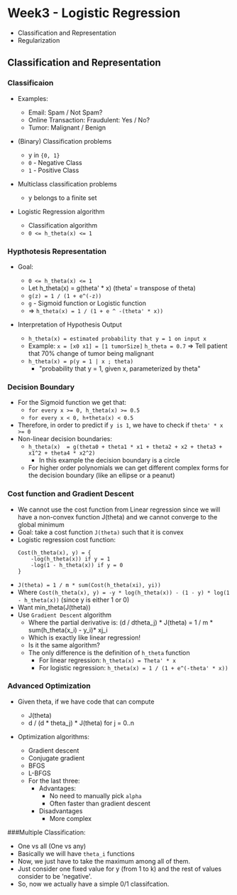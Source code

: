 # Week3 - Logistic Regression

- Classification and Representation
- Regularization


## Classification and Representation

### Classificaion
- Examples:
	- Email: Spam / Not Spam?
	- Online Transaction: Fraudulent: Yes / No?
	- Tumor: Malignant / Benign
- (Binary) Classification problems
	- y in `{0, 1}`
	- `0` - Negative Class
	- `1` - Positive Class

- Multiclass classification problems
	- y belongs to a finite set

- Logistic Regression algorithm
	- Classification algorithm
	- `0 <= h_theta(x) <= 1`

### Hypthotesis Representation
	
- Goal:
	- `0 <= h_theta(x) <= 1`
	- Let h_theta(x) = g(theta' * x) (theta' = transpose of theta)
	- `g(z) = 1 / (1 + e^(-z))`
	- `g` - Sigmoid function or Logistic function
	- => `h_theta(x) = 1 / (1 + e ^ -(theta' * x))`

- Interpretation of Hypothesis Output
	- `h_theta(x) = estimated probability that y = 1 on input x`
	- Example:
		`x = [x0 x1] = [1 tumorSize]`
		`h_theta = 0.7` => Tell patient that 70% change of tumor being malignant
	- `h_theta(x) = p(y = 1 | x ; theta)`
		- "probability that y = 1, given x, parameterized by theta"

### Decision Boundary

- For the Sigmoid function we get that:
	- `for every x >= 0, h_theta(x) >= 0.5`
	- `for every x < 0, h+theta(x) < 0.5`
- Therefore, in order to predict if `y is 1`, we have to check if `theta' * x >= 0`
- Non-linear decision boundaries:
	- `h_theta(x)  = g(theta0 + theta1 * x1 + theta2 + x2 + theta3 + x1^2 + theta4 * x2^2)`
		- In this example the decision boundary is a circle
	- For higher order polynomials we can get different complex forms for the decision boundary (like an ellipse or a peanut)


### Cost function and Gradient Descent

- We cannot use the cost function from Linear regression since we will have a non-convex function J(theta) and we cannot converge to the global minimum
- Goal: take a cost function `J(theta)` such that it is convex
- Logistic regression cost function:
	```
	Cost(h_theta(x), y) = {
		-log(h_theta(x)) if y = 1
		-log(1 - h_theta(x)) if y = 0
	}
	```
- `J(theta) = 1 / m * sum(Cost(h_theta(xi), yi))`
- Where `Cost(h_theta(x), y) = -y * log(h_theta(x)) - (1 - y) * log(1 - h_theta(x))` (since y is either 1 or 0)
- Want min_theta(J(theta))
- Use `Gradient Descent` algorithm
	- Where the partial derivative is:
		(d / dtheta_j) * J(theta) = 1 / m * sum(h_theta(x_i) - y_i)* xj_i
	- Which is exactly like linear regression!
	- Is it the same algorithm?
	- The only difference is the definition of `h_theta` function
		- For linear regression: `h_theta(x) = Theta' * x`
		- For logistic regression: `h_theta(x) = 1 / (1 + e^(-theta' * x))`

### Advanced Optimization

- Given theta, if we have code that can compute
	- J(theta)
	- d / (d * theta_j) * J(theta) for j = 0..n

- Optimization algorithms:
	- Gradient descent
	- Conjugate gradient
	- BFGS
	- L-BFGS
	- For the last three:
		- Advantages:
			- No need to manually pick `alpha`
			- Often faster than gradient descent
		- Disadvantages
			- More complex

###Multiple Classification:
- One vs all (One vs any)
- Basically we will have `theta_i` functions
- Now, we just have to take the maximum among all of them.
- Just consider one fixed value for y (from 1 to k) and the rest of values consider to be 'negative'.
- So, now we actually have a simple 0/1 classifcation.
